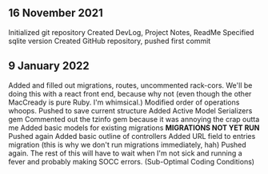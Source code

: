 ## 16 November 2021
Initialized git repository
Created DevLog, Project Notes, ReadMe
Specified sqlite version
Created GitHub repository, pushed first commit

## 9 January 2022
Added and filled out migrations, routes, uncommented rack-cors. We'll be doing this with a react front end, because why not (even though the other MacCready is pure Ruby. I'm whimsical.)
Modified order of operations whoops.
Pushed to save current structure
Added Active Model Serializers gem
Commented out the tzinfo gem because it was annoying the crap outta me
Added basic models for existing migrations
**MIGRATIONS NOT YET RUN**
Pushed again
Added basic outline of controllers
Added URL field to entries migration (this is why we don't run migrations immediately, hah)
Pushed again. The rest of this will have to wait when I'm not sick and running a fever and probably making SOCC errors. (Sub-Optimal Coding Conditions)